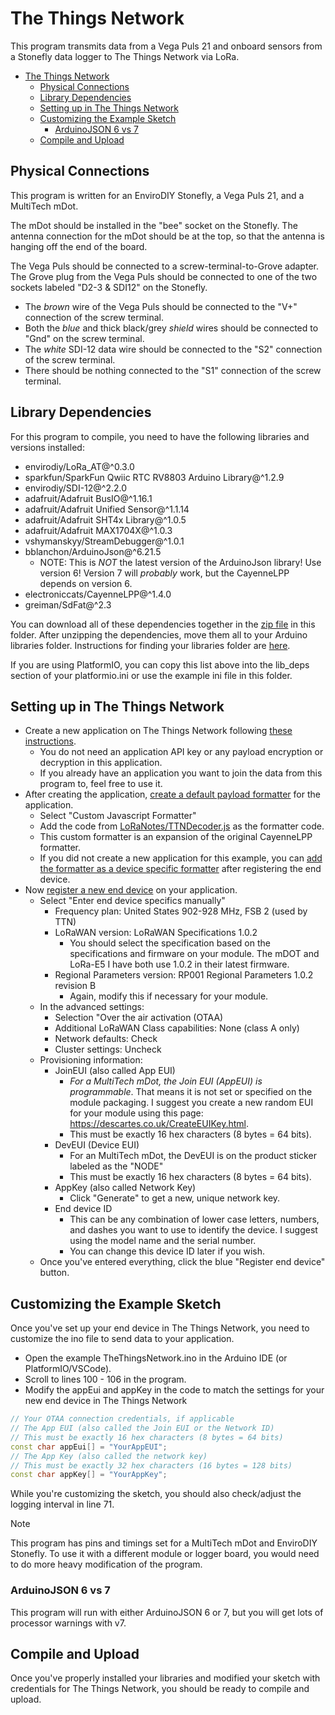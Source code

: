 # The Things Network

This program transmits data from a Vega Puls 21 and onboard sensors from a Stonefly data logger to The Things Network via LoRa.

- [The Things Network](#the-things-network)
  - [Physical Connections](#physical-connections)
  - [Library Dependencies](#library-dependencies)
  - [Setting up in The Things Network](#setting-up-in-the-things-network)
  - [Customizing the Example Sketch](#customizing-the-example-sketch)
    - [ArduinoJSON 6 vs 7](#arduinojson-6-vs-7)
  - [Compile and Upload](#compile-and-upload)

## Physical Connections

This program is written for an EnviroDIY Stonefly, a Vega Puls 21, and a MultiTech mDot.

The mDot should be installed in the "bee" socket on the Stonefly.
The antenna connection for the mDot should be at the top, so that the antenna is hanging off the end of the board.

The Vega Puls should be connected to a screw-terminal-to-Grove adapter.
The Grove plug from the Vega Puls should be connected to one of the two sockets labeled "D2-3 & SDI12" on the Stonefly.

- The *brown* wire of the Vega Puls should be connected to the "V+" connection of the screw terminal.
- Both the *blue* and thick black/grey *shield* wires should be connected to "Gnd" on the screw terminal.
- The *white* SDI-12 data wire should be connected to the "S2" connection of the screw terminal.
- There should be nothing connected to the "S1" connection of the screw terminal.

## Library Dependencies

For this program to compile, you need to have the following libraries and versions installed:

- envirodiy/LoRa_AT@^0.3.0
- sparkfun/SparkFun Qwiic RTC RV8803 Arduino Library@^1.2.9
- envirodiy/SDI-12@^2.2.0
- adafruit/Adafruit BusIO@^1.16.1
- adafruit/Adafruit Unified Sensor@^1.1.14
- adafruit/Adafruit SHT4x Library@^1.0.5
- adafruit/Adafruit MAX1704X@^1.0.3
- vshymanskyy/StreamDebugger@^1.0.1
- bblanchon/ArduinoJson@^6.21.5
  - NOTE: This is *NOT* the latest version of the ArduinoJson library! Use version 6! Version 7 will *probably* work, but the CayenneLPP depends on version 6.
- electroniccats/CayenneLPP@^1.4.0
- greiman/SdFat@^2.3

You can download all of these dependencies together in the [zip file](https://github.com/EnviroDIY/USGS_NGWOS/raw/refs/heads/main/NGWOS_TTN/TTNDependencies.zip) in this folder.
After unzipping the dependencies, move them all to your Arduino libraries folder.
Instructions for finding your libraries folder are [here](https://support.arduino.cc/hc/en-us/articles/4415103213714-Find-sketches-libraries-board-cores-and-other-files-on-your-computer).

If you are using PlatformIO, you can copy this list above into the lib_deps section of your platformio.ini or use the example ini file in this folder.

## Setting up in The Things Network

- Create a new application on The Things Network following [these instructions](https://www.thethingsindustries.com/docs/integrations/adding-applications/).
  - You do not need an application API key or any payload encryption or decryption in this application.
  - If you already have an application you want to join the data from this program to, feel free to use it.
- After creating the application, [create a default payload formatter](https://www.thethingsindustries.com/docs/integrations/payload-formatters/create/) for the application.
  - Select "Custom Javascript Formatter"
  - Add the code from [LoRaNotes/TTNDecoder.js](https://github.com/EnviroDIY/USGS_NGWOS/blob/main/NGWOS_TTN/LoRa%20Notes/TTNDecoder.js) as the formatter code.
  - This custom formatter is an expansion of the original CayenneLPP formatter.
  - If you did not create a new application for this example, you can [add the formatter as a device specific formatter](https://www.thethingsindustries.com/docs/integrations/payload-formatters/create/#create-a-device-specific-payload-formatter) after registering the end device.
- Now [register a new end device](https://www.thethingsindustries.com/docs/hardware/devices/adding-devices/) on your application.
  - Select "Enter end device specifics manually"
    - Frequency plan: United States 902-928 MHz, FSB 2 (used by TTN)
    - LoRaWAN version: LoRaWAN Specifications 1.0.2
      - You should select the specification based on the specifications and firmware on your module. The mDOT and LoRa-E5 I have both use 1.0.2 in their latest firmware.
    - Regional Parameters version: RP001 Regional Parameters 1.0.2 revision B
      - Again, modify this if necessary for your module.
  - In the advanced settings:
    - Selection "Over the air activation (OTAA)
    - Additional LoRaWAN Class capabilities: None (class A only)
    - Network defaults: Check
    - Cluster settings: Uncheck
  - Provisioning information:
    - JoinEUI (also called App EUI)
      - *For a MultiTech mDot, the Join EUI (AppEUI) is programmable*. That means it is not set or specified on the module packaging. I suggest you create a new random EUI for your module using this page: https://descartes.co.uk/CreateEUIKey.html.
      <!-- - For my Seeed LoRa-E5, the App EUI is confusingly labeled "KEY" on the product sticker -->
      - This must be exactly 16 hex characters (8 bytes = 64 bits).
    - DevEUI (Device EUI)
      - For an MultiTech mDot, the DevEUI is on the product sticker labeled as the "NODE"
      <!-- - For my Seeed LoRa-E5, the DevEUI is labeled as "EUI" on the product sticker -->
      - This must be exactly 16 hex characters (8 bytes = 64 bits).
    - AppKey (also called Network Key)
      - Click "Generate" to get a new, unique network key.
    - End device ID
      - This can be any combination of lower case letters, numbers, and dashes you want to use to identify the device. I suggest using the model name and the serial number.
      - You can change this device ID later if you wish.
  - Once you've entered everything, click the blue "Register end device" button.

## Customizing the Example Sketch

Once you've set up your end device in The Things Network, you need to customize the ino file to send data to your application.

- Open the example TheThingsNetwork.ino in the Arduino IDE (or PlatformIO/VSCode).
- Scroll to lines 100 - 106 in the program.
- Modify the appEui and appKey in the code to match the settings for your new end device in The Things Network

```cpp
// Your OTAA connection credentials, if applicable
// The App EUI (also called the Join EUI or the Network ID)
// This must be exactly 16 hex characters (8 bytes = 64 bits)
const char appEui[] = "YourAppEUI";
// The App Key (also called the network key)
// This must be exactly 32 hex characters (16 bytes = 128 bits)
const char appKey[] = "YourAppKey";
```

While you're customizing the sketch, you should also check/adjust the logging interval in line 71.

> [!NOTE]
> This program has pins and timings set for a MultiTech mDot and EnviroDIY Stonefly.
> To use it with a different module or logger board, you would need to do more heavy modification of the program.

### ArduinoJSON 6 vs 7

This program will run with either ArduinoJSON 6 or 7, but you will get lots of processor warnings with v7.

## Compile and Upload

Once you've properly installed your libraries and modified your sketch with credentials for The Things Network, you should be ready to compile and upload.
